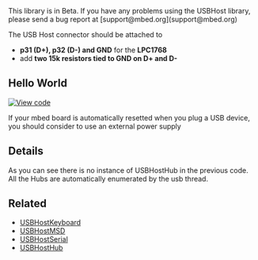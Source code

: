 <div class="alert-box warning" title="Library in Beta!"> This library is in Beta. If you have any problems using the USBHost library, please send a bug report at [support@mbed.org](support@mbed.org) </div>

The USB Host connector should be attached to 

  * **p31 (D+), p32 (D-) and GND** for the **LPC1768**
  * add **two 15k resistors tied to GND on D+ and D-**

## Hello World

[![View code](https://www.mbed.com/embed/?url=https://developer.mbed.org/users/samux/code/USBHostHub_HelloWorld/)](https://developer.mbed.org/users/samux/code/USBHostHub_HelloWorld/file/tip/main.cpp) 

<div class="alert-box warning" title="Troobleshooting"> If your mbed board is automatically resetted when you plug a USB device, you should consider to use an external power supply </div>

## Details

As you can see there is no instance of USBHostHub in the previous code. All the Hubs are automatically enumerated by the usb thread.

## Related

  * [USBHostKeyboard](USBHostKeyboard)
  * [USBHostMSD](USBHostMSD)
  * [USBHostSerial](USBHostSerial)
  * [USBHostHub](USBHostHub)
